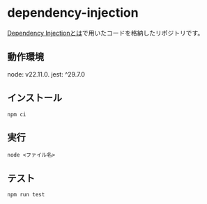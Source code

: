 # dependency-injection
[Dependency Injectionとは](https://zenn.dev/zhenyou620/articles/dependency-injection)で用いたコードを格納したリポジトリです。

## 動作環境
node: v22.11.0.
jest: ^29.7.0

## インストール
```
npm ci
```

## 実行
```
node <ファイル名>
```

## テスト
```
npm run test
```
